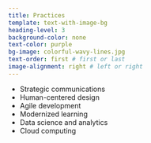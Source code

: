 ```yaml
---
title: Practices
template: text-with-image-bg
heading-level: 3
background-color: none
text-color: purple
bg-image: colorful-wavy-lines.jpg
text-order: first # first or last
image-alignment: right # left or right
---
```


- Strategic communications
- Human-centered design
- Agile development
- Modernized learning
- Data science and analytics
- Cloud computing